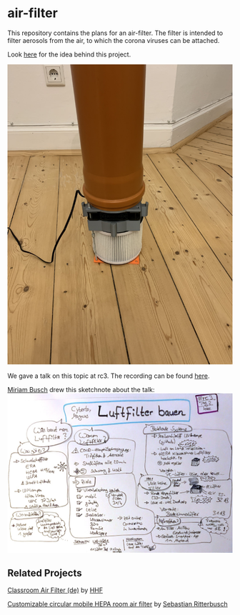 # air-filter

This repository contains the plans for an air-filter. The filter is intended to filter aerosols from the air, to which the corona viruses can be attached. 

Look [here](/documentation/idea.md) for the idea behind this project.

![fan_12v](pictures/fan_12v.jpg)


We gave a talk on this topic at rc3. The recording can be found [here](https://media.ccc.de/v/rc3-583039-luftfilter_bauen). 

[Miriam Busch](https://twitter.com/miphoni) drew this sketchnote about the talk:
![sketchnote](pictures/sketchnote.jpg)


## Related Projects
[Classroom Air Filter (de)](https://www.hackster.io/hhf/klassenzimmer-antivirus-raumluftfilter-4b0891) by [HHF](https://twitter.com/hhf) 

[Customizable circular mobile HEPA room air filter](https://www.thingiverse.com/thing:4860712) by [Sebastian Ritterbusch](https://twitter.com/sritterbusch) 
